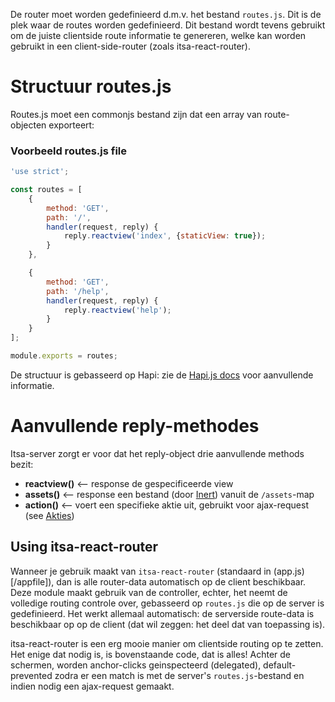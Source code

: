 De router moet worden gedefinieerd d.m.v. het bestand `routes.js`. Dit is de plek waar de routes worden gedefinieerd. Dit bestand wordt tevens gebruikt om de juiste clientside route informatie te genereren, welke kan worden gebruikt in een client-side-router (zoals itsa-react-router).

# Structuur routes.js

Routes.js moet een commonjs bestand zijn dat een array van route-objecten exporteert:

### Voorbeeld routes.js file
```js
'use strict';

const routes = [
    {
        method: 'GET',
        path: '/',
        handler(request, reply) {
            reply.reactview('index', {staticView: true});
        }
    },

    {
        method: 'GET',
        path: '/help',
        handler(request, reply) {
            reply.reactview('help');
        }
    }
];

module.exports = routes;
```

De structuur is gebasseerd op Hapi: zie de [Hapi.js docs](http://hapijs.com) voor aanvullende informatie.

# Aanvullende reply-methodes

Itsa-server zorgt er voor dat het reply-object drie aanvullende methods bezit:

* **reactview()** <-- response de gespecificeerde view
* **assets()** <-- response een bestand (door [Inert](https://github.com/hapijs/inert)) vanuit de `/assets`-map
* **action()** <-- voert een specifieke aktie uit, gebruikt voor ajax-request (see [Akties](/actions))

## Using itsa-react-router

Wanneer je gebruik maakt van `itsa-react-router` (standaard in (app.js)[/appfile]), dan is alle router-data automatisch op de client beschikbaar.  Deze module maakt gebruik van de controller, echter, het neemt de volledige routing controle over, gebasseerd op `routes.js` die op de server is gedefinieerd. Het werkt allemaal automatisch: de serverside route-data is beschikbaar op op de client (dat wil zeggen: het deel dat van toepassing is).

itsa-react-router is een erg mooie manier om clientside routing op te zetten. Het enige dat nodig is, is bovenstaande code, dat is alles! Achter de schermen, worden  anchor-clicks geinspecteerd (delegated), default-prevented zodra er een match is met de server's `routes.js`-bestand en indien nodig een ajax-request gemaakt.